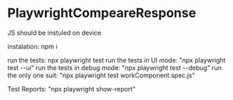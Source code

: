 # PlaywrightCompeareResponse

JS should be instuled on device

instalation: npm i

run the tests: npx playwright test run the tests in UI mode: "npx playwright test --ui" 
run the tests in debug mode: "npx playwright test --debug"
run the only one suit: "npx playwright test workComponent.spec.js"

Test Reports: "npx playwright show-report"
